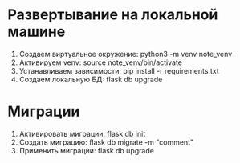 # Развертывание на локальной машине
1. Создаем виртуальное окружение: python3 -m venv note_venv
1. Активируем venv: source note_venv/bin/activate
1. Устанавливаем зависимости: pip install -r requirements.txt
1. Создаем локальную БД: flask db upgrade

# Миграции
1. Активировать миграции: flask db init
1. Создать миграцию: flask db migrate -m "comment"
1. Применить миграции: flask db upgrade